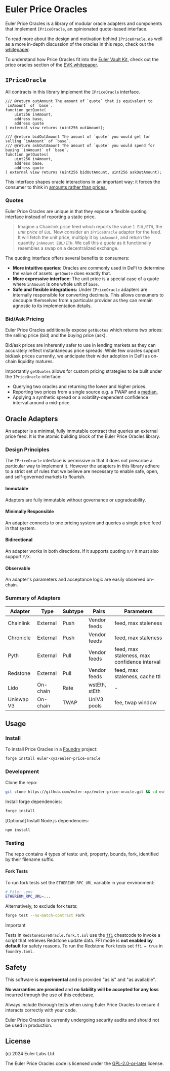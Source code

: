 # Euler Price Oracles

Euler Price Oracles is a library of modular oracle adapters and components that implement `IPriceOracle`, an opinionated quote-based interface.

To read more about the design and motivation behind `IPriceOracle`, as well as a more in-depth discussion of the oracles in this repo, check out the [whitepaper](docs/whitepaper.md).

To understand how Price Oracles fit into the [Euler Vault Kit](https://github.com/euler-xyz/euler-vault-kit), check out the price oracles section of the [EVK whitepaper](https://docs.euler.finance/euler-vault-kit-white-paper/#price-oracles).

## `IPriceOracle`

All contracts in this library implement the `IPriceOracle` interface.
```solidity
/// @return outAmount The amount of `quote` that is equivalent to `inAmount` of `base`.
function getQuote(
    uint256 inAmount, 
    address base, 
    address quote
) external view returns (uint256 outAmount);

/// @return bidOutAmount The amount of `quote` you would get for selling `inAmount` of `base`.
/// @return askOutAmount The amount of `quote` you would spend for buying `inAmount` of `base`.
function getQuotes(
    uint256 inAmount, 
    address base, 
    address quote
) external view returns (uint256 bidOutAmount, uint256 askOutAmount);
```

This interface shapes oracle interactions in an important way: it forces the consumer to think in [amounts rather than prices.](https://hackernoon.com/getting-prices-right)

### Quotes

Euler Price Oracles are unique in that they expose a flexible quoting interface instead of reporting a static price.

> Imagine a Chainlink price feed which reports the value `1 EUL/ETH`, the *unit price* of `EUL`. Now consider an `IPriceOracle` adapter for the feed. It will fetch the unit price, multiply it by `inAmount`, and return the quantity `inAmount EUL/ETH`. We call this a *quote* as it functionally resembles a swap on a decentralized exchange.

The quoting interface offers several benefits to consumers:
- **More intuitive queries:** Oracles are commonly used in DeFi to determine the value of assets. `getQuote` does exactly that.
- **More expressive interface:** The unit price is a special case of a quote where `inAmount` is one whole unit of `base`.
- **Safe and flexible integrations:** Under `IPriceOracle` adapters are internally responsible for converting decimals. This allows consumers to decouple themselves from a particular provider as they can remain agnostic to its implementation details.

### Bid/Ask Pricing

Euler Price Oracles additionally expose `getQuotes` which returns two prices: the selling price (bid) and the buying price (ask). 

Bid/ask prices are inherently safer to use in lending markets as they can accurately reflect instantaneous price spreads. While few oracles support bid/ask prices currently, we anticipate their wider adoption in DeFi as on-chain liquidity matures. 

Importantly `getQuotes` allows for custom pricing strategies to be built under the `IPriceOracle` interface:
 - Querying two oracles and returning the lower and higher prices.
 - Reporting two prices from a single source e.g. a TWAP and a [median.](https://github.com/euler-xyz/median-oracle)
 - Applying a synthetic spread or a volatility-dependent confidence interval around a mid-price.

## Oracle Adapters

An adapter is a minimal, fully immutable contract that queries an external price feed. It is the atomic building block of the Euler Price Oracles library.

### Design Principles

The `IPriceOracle` interface is permissive in that it does not prescribe a particular way to implement it. However the adapters in this library adhere to a strict set of rules that we believe are necessary to enable safe, open, and self-governed markets to flourish.

#### Immutable

Adapters are fully immutable without governance or upgradeability.

#### Minimally Responsible

An adapter connects to one pricing system and queries a single price feed in that system.

#### Bidirectional

An adapter works in both directions. If it supports quoting `X/Y` it must also support `Y/X`.

#### Observable

An adapter's parameters and acceptance logic are easily observed on-chain.

### Summary of Adapters

| Adapter       | Type      | Subtype | Pairs         | Parameters        |
| ------------- | --------- | ------  | ------------- | -------------------------------------------- |
| Chainlink     | External  | Push    | Vendor feeds  | feed, max staleness                          | 
| Chronicle     | External  | Push    | Vendor feeds  | feed, max staleness                          | 
| Pyth          | External  | Pull    | Vendor feeds  | feed, max staleness, max confidence interval |
| Redstone      | External  | Pull    | Vendor feeds  | feed, max staleness, cache ttl               |
| Lido          | On-chain  | Rate    | wstEth, stEth | -                                            |
| Uniswap V3    | On-chain  | TWAP    | UniV3 pools   | fee, twap window                             |


## Usage

### Install

To install Price Oracles in a [Foundry](https://github.com/foundry-rs/foundry) project:

```sh
forge install euler-xyz/euler-price-oracle
```

### Development

Clone the repo:
```sh
git clone https://github.com/euler-xyz/euler-price-oracle.git && cd euler-price-oracle
```

Install forge dependencies:
```sh
forge install
```

[Optional] Install Node.js dependencies:
```sh
npm install
```

### Testing

The repo contains 4 types of tests: unit, property, bounds, fork, identified by their filename suffix.

#### Fork Tests

To run fork tests set the `ETHEREUM_RPC_URL` variable in your environment:
```sh
# File: .env
ETHEREUM_RPC_URL=...
```

Alternatively, to exclude fork tests:
```sh
forge test --no-match-contract Fork
```

> [!IMPORTANT]  
> Tests in `RedstoneCoreOracle.fork.t.sol` use the [`ffi`](https://book.getfoundry.sh/cheatcodes/ffi#ffi) cheatcode to invoke a script that retrieves Redstone update data. FFI mode is **not enabled by default** for safety reasons. To run the Redstone Fork tests set `ffi = true` in `foundry.toml`.

## Safety

This software is **experimental** and is provided "as is" and "as available".

**No warranties are provided** and **no liability will be accepted for any loss** incurred through the use of this codebase.

Always include thorough tests when using Euler Price Oracles to ensure it interacts correctly with your code.

Euler Price Oracles is currently undergoing security audits and should not be used in production.

## License

(c) 2024 Euler Labs Ltd.

The Euler Price Oracles code is licensed under the [GPL-2.0-or-later](LICENSE) license.